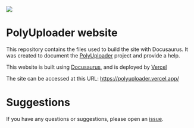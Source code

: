 <img src="https://i.imgur.com/qGdFzBd.png">

# PolyUploader website

This repository contains the files used to build the site with Docusaurus. It was created to document the [PolyUploader](https://github.com/spel987/PolyUploader) project and provide a help.

This website is built using [Docusaurus](https://docusaurus.io/), and is deployed by [Vercel](https://vercel.com)

The site can be accessed at this URL: https://polyuploader.vercel.app/

# Suggestions

If you have any questions or suggestions, please open an [issue](https://github.com/spel987/PolyUploader-website/issues).

